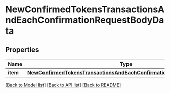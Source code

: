 # NewConfirmedTokensTransactionsAndEachConfirmationRequestBodyData


## Properties
Name | Type | Description | Notes
------------ | ------------- | ------------- | -------------
**item** | [**NewConfirmedTokensTransactionsAndEachConfirmationRequestBodyDataItem**](NewConfirmedTokensTransactionsAndEachConfirmationRequestBodyDataItem.md) |  | 

[[Back to Model list]](../README.md#documentation-for-models) [[Back to API list]](../README.md#documentation-for-api-endpoints) [[Back to README]](../README.md)


